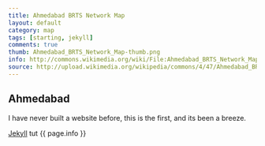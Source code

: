 ```yaml
---
title: Ahmedabad BRTS Network Map
layout: default
category: map
tags: [starting, jekyll]
comments: true
thumb: Ahmedabad_BRTS_Network_Map-thumb.png
info: http://commons.wikimedia.org/wiki/File:Ahmedabad_BRTS_Network_Map.png
source: http://upload.wikimedia.org/wikipedia/commons/4/47/Ahmedabad_BRTS_Network_Map.png
---
```


## Ahmedabad

I have never built a website before, this is the first, and its been a breeze.

[Jekyll]() tut {{ page.info }}
